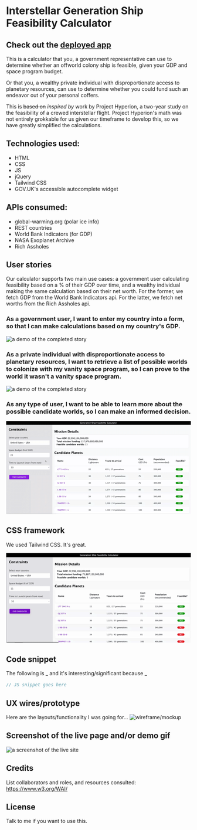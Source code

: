 # Interstellar Generation Ship Feasibility Calculator

## Check out the [deployed app](https://lshillman.github.io/generation-ship-calculator/)

This is a calculator that you, a government representative can use to determine whether an offworld colony ship is feasible, given your GDP and space program budget.

Or that you, a wealthy private individual with disproportionate access to planetary resources, can use to determine whether you could fund such an endeavor out of your personal coffers.

This is ~~based on~~ _inspired by_ work by Project Hyperion, a two-year study on the feasibility of a crewed interstellar flight. Project Hyperion's math was not entirely grokkable for us given our timeframe to develop this, so we have greatly simplified the calculations.


## Technologies used:

* HTML
* CSS
* JS
* jQuery
* Tailwind CSS
* GOV.UK's accessible autocomplete widget

## APIs consumed:
* global-warming.org (polar ice info)
* REST countries
* World Bank Indicators (for GDP)
* NASA Exoplanet Archive
* Rich Assholes

## User stories

Our calculator supports two main use cases: a government user calculating feasibility based on a % of their GDP over time, and a wealthy individual making the same calculation based on their net worth. For the former, we fetch GDP from the World Bank Indicators api. For the latter, we fetch net worths from the Rich Assholes api.

### As a government user, I want to enter my country into a form, so that I can make calculations based on my country's GDP.
![a demo of the completed story](./assets/readme/gs-country.gif)

### As a private individual with disproportionate access to planetary resources, I want to retrieve a list of possible worlds to colonize with my vanity space program, so I can prove to the world it wasn't a vanity space program.
![a demo of the completed story](./assets/readme/gs-individual.gif)

### As any type of user, I want to be able to learn more about the possible candidate worlds, so I can make an informed decision.
![a demo of the completed story](./assets/readme/gs-learnmore.gif)

## CSS framework

We used Tailwind CSS. It's great.

![a demo of the completed story](./assets/readme/gs-responsive-behavior.gif)


## Code snippet

The following is _ and it's interesting/significant because _

````javascript
// JS snippet goes here
````

## UX wires/prototype

Here are the layouts/functionality I was going for...
![wireframe/mockup](./assets/images/readme/design.jpg)

## Screenshot of the live page and/or demo gif

![a screenshot of the live site](./assets/images/readme/screenshot.jpg)


## Credits

List collaborators and roles, and resources consulted:
https://www.w3.org/WAI/


## License

Talk to me if you want to use this.
